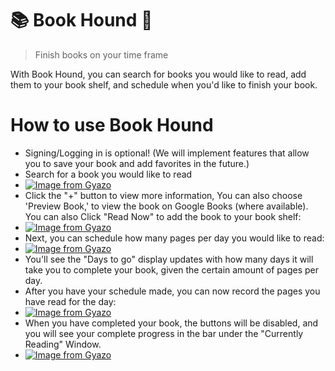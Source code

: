  # 📚 Book Hound 🐶
 > Finish books on your time frame

 With Book Hound, you can search for books you would like to read, add them to your book shelf, and schedule when you'd like to finish your book.
 
 # How to use Book Hound
 - Signing/Logging in is optional! (We will implement features that allow you to save your book and add favorites in the future.)
 - Search for a book you would like to read
 - [![Image from Gyazo](https://i.gyazo.com/2f02e70f7c7740c3703989e3fdf02faa.gif)](https://gyazo.com/2f02e70f7c7740c3703989e3fdf02faa)
 - Click the "+" button to view more information, You can also choose 'Preview Book,' to view the book on Google Books (where available). You can also Click "Read Now" to add the book to your book shelf:
 - [![Image from Gyazo](https://i.gyazo.com/13d5af34202d7d03e460ebae8ef0f1a4.gif)](https://gyazo.com/13d5af34202d7d03e460ebae8ef0f1a4)
 - Next, you can schedule how many pages per day you would like to read:
 - [![Image from Gyazo](https://i.gyazo.com/b323c385ea9a87eb34c14acf4d9a8e42.gif)](https://gyazo.com/b323c385ea9a87eb34c14acf4d9a8e42)
- You'll see the "Days to go" display updates with how many days it will take you to complete your book, given the certain amount of pages per day.
- After you have your schedule made, you can now record the pages you have read for the day: 
- [![Image from Gyazo](https://i.gyazo.com/cf7ce2f59d98bc6179c73773883f59de.gif)](https://gyazo.com/cf7ce2f59d98bc6179c73773883f59de)
- When you have completed your book, the buttons will be disabled, and you will see your complete progress in the bar under the "Currently Reading" Window.
- [![Image from Gyazo](https://i.gyazo.com/3e1612ed7ab0952109916c2e78cfea7b.gif)](https://gyazo.com/3e1612ed7ab0952109916c2e78cfea7b)

